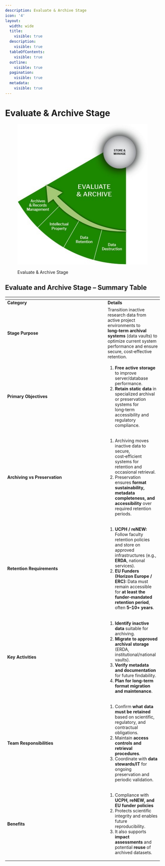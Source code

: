 ```yaml
---
description: Evaluate & Archive Stage
icon: '4'
layout:
  width: wide
  title:
    visible: true
  description:
    visible: true
  tableOfContents:
    visible: true
  outline:
    visible: true
  pagination:
    visible: true
  metadata:
    visible: true
---
```


# Evaluate & Archive Stage

<figure><img src="../../.gitbook/assets/Evaluate and Archive.jpg" alt=""><figcaption><p>Evaluate &#x26; Archive Stage</p></figcaption></figure>

## **Evaluate and Archive Stage – Summary Table**

<table data-header-hidden data-full-width="true"><thead><tr><th width="313"></th><th></th></tr></thead><tbody><tr><td><strong>Category</strong></td><td><strong>Details</strong></td></tr><tr><td><strong>Stage Purpose</strong></td><td>Transition inactive research data from active project environments to <strong>long‑term archival systems</strong> (data vaults) to optimize current system performance and ensure secure, cost‑effective retention.</td></tr><tr><td><strong>Primary Objectives</strong></td><td><ol><li><strong>Free active storage</strong> to improve server/database performance.</li><li><strong>Retain static data</strong> in specialized archival or preservation systems for long‑term accessibility and regulatory compliance.</li></ol></td></tr><tr><td><strong>Archiving vs Preservation</strong></td><td><ol><li>Archiving moves inactive data to secure, cost‑efficient systems for retention and occasional retrieval. </li><li>Preservation ensures <strong>format sustainability, metadata completeness, and accessibility</strong> over required retention periods.</li></ol></td></tr><tr><td><strong>Retention Requirements</strong></td><td><ol><li><strong>UCPH / reNEW:</strong> Follow faculty retention policies and store on approved infrastructures (e.g., <strong>ERDA</strong>, national services).</li><li><strong>EU Funders (Horizon Europe / ERC):</strong> Data must remain accessible for <strong>at least the funder‑mandated retention period</strong>, often <strong>5–10+ years</strong>.</li></ol></td></tr><tr><td><strong>Key Activities</strong></td><td><ol><li><strong>Identify inactive data</strong> suitable for archiving.</li><li><strong>Migrate to approved archival storage</strong> (ERDA, institutional/national vaults).</li><li><strong>Verify metadata and documentation</strong> for future findability.</li><li><strong>Plan for long‑term format migration and maintenance</strong>.</li></ol></td></tr><tr><td><strong>Team Responsibilities</strong></td><td><ol><li>Confirm <strong>what data must be retained</strong> based on scientific, regulatory, and contractual obligations.</li><li>Maintain <strong>access controls and retrieval procedures</strong>.</li><li>Coordinate with <strong>data stewards/IT</strong> for ongoing preservation and periodic validation.</li></ol></td></tr><tr><td><strong>Benefits</strong></td><td><ol><li>Compliance with <strong>UCPH, reNEW, and EU funder policies</strong></li><li>Protects scientific integrity and enables future reproducibility. </li><li>It also supports <strong>impact assessments</strong> and potential <strong>reuse</strong> of archived datasets.</li></ol></td></tr></tbody></table>

